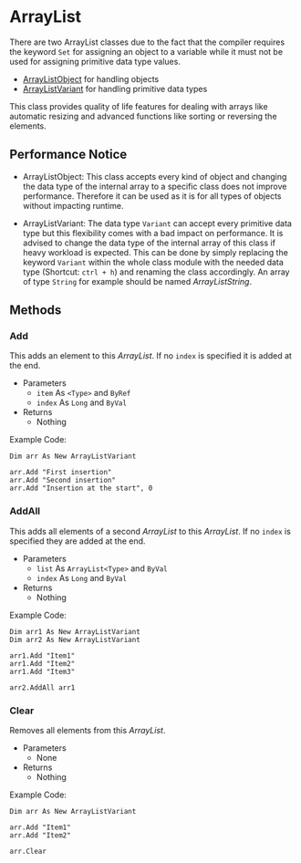 ﻿# ArrayList
There are two ArrayList classes due to the fact that the compiler requires the keyword `Set` for assigning an object to a variable while it must not be used for assigning primitive data type values. 
  - [ArrayListObject](https://github.com/NicklasRatay/VBA-Library/tree/main/src/ArrayListObject.cls) for handling objects
  - [ArrayListVariant](https://github.com/NicklasRatay/VBA-Library/tree/main/src/ArrayListVariant) for handling primitive data types

This class provides quality of life features for dealing with arrays like automatic resizing and advanced functions like sorting or reversing the elements.

## Performance Notice
  - ArrayListObject: This class accepts every kind of object and changing the data type of the internal array to a specific class does not improve performance. Therefore it can be used as it is for all types of objects without impacting runtime.   

  - ArrayListVariant: The data type `Variant` can accept every primitive data type but this flexibility comes with a bad impact on performance.
It is advised to change the data type of the internal array of this class if heavy workload is expected. This can be done by simply replacing the keyword `Variant` within the whole class module with the needed data type (Shortcut: `ctrl + h`) and renaming the class accordingly. An array of type `String` for example should be named *ArrayListString*.

## Methods
### Add
This adds an element to this *ArrayList*. If no `index` is specified it is added at the end.
 - Parameters
	 - `item` As `<Type>` and `ByRef`
	 - `index` As `Long` and `ByVal`
 - Returns
	 - Nothing

Example Code:
```vba
Dim arr As New ArrayListVariant

arr.Add "First insertion"
arr.Add "Second insertion"
arr.Add "Insertion at the start", 0
```
### AddAll
This adds all elements of a second *ArrayList* to this *ArrayList*. If no `index` is specified they are added at the end.
 - Parameters
	 - `list` As `ArrayList<Type>` and `ByVal`
	 - `index` As `Long` and `ByVal`
 - Returns
	 - Nothing

Example Code:
```vba
Dim arr1 As New ArrayListVariant
Dim arr2 As New ArrayListVariant

arr1.Add "Item1"
arr1.Add "Item2"
arr1.Add "Item3"

arr2.AddAll arr1
```
### Clear
Removes all elements from this *ArrayList*.
 - Parameters
	 - None
 - Returns
	 - Nothing

Example Code:
```vba
Dim arr As New ArrayListVariant

arr.Add "Item1"
arr.Add "Item2"

arr.Clear
```
